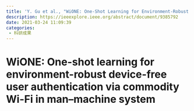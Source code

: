 ```yaml
---
title: 'Y. Gu et al., "WiONE: One-Shot Learning for Environment-Robust Device-Free User Authentication via Commodity Wi-Fi in Man–Machine System," in IEEE Transactions on Computational Social Systems, vol. 8, no. 3, pp. 630-642, June 2021, doi: 10.1109/TCSS.2021.3056654.'
description: https://ieeexplore.ieee.org/abstract/document/9385792
date: 2021-03-24 11:09:39
categories:
 - 科研成果
---
```

# WiONE: One-shot learning for environment-robust device-free user authentication via commodity Wi-Fi in man–machine system